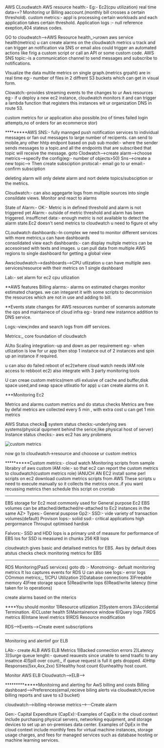 AWS CLoudwatch
AWS resource health:- Eg:- Ec2(cpu utilization)
real time data==?
Monitoring ur Billing aaccount.(monthly bill crosses a certain threshold).
custom metrics:- appl is processing certain workloads and each application takes certain threshold.
Application logs :- null reference exeption,404 stateus codes.

GO to cloudwatch-->AWS Resource health_>urown  aws service health(metrics)
u can create alarms on the cloudwatch metrics u track
and can trigger an notification via SNS or email alos could trigger an automated actions like firig a custom script or call an API
or some custom code.
AWS SNS topic:-is a communication channel to send messages and subscribe to notifications.


VIsualize the data
multile metrics on single graph.(metrics grpaht) are in real time
eg:- number of files in 2 diffrent S3 buckets which can get in visual form.

Clowatch:-provides streaming events to the changes to ur Aws resources
eg:- if u deploy a new ec2 instance, cloudwatch monitors it and can trigger a lambda function that registers this instances
wit ur organization DNS in route 53.

custom metrics for ur application also possible.(no of times failed login attempts,no of orders for an ecommerce stor)

*********AWS SNS:-
fully mannged push notification services to individual messages or fan out messages to large number of recipents.
can send to mobile,any other hhtp endpont
based on pub sub model:- where the sender sends messages to a topic.and all the endpoints that are subscribed that topic will receive the message.
goto Clodwatch-->create alarm-->choose metrics-->specify the config(eg:- number of objects>50)
Sns-->create a new topic-->
Then create subsciption
protocal:- email
go to ur email:- confirm subsciption

deleting alarm will only delete alarm and nort delete topics/subsciption or the metrics.

Cloudwatch:- can also aggegarte logs from multiple sources into single consildate views.
Monitor and react to alarms

State of Alarm:-
OK:- Metric is in defined threshold and alarm is not triggered yet
Alarm:- outside of metric threshold and alarm has been triggered.
insufficnet data:- enough metric is not available to detect the alarm state.Ec2 doesn't send metrics to cloudwatch
u need to figure ot why


CLoudwatch dashboards:-In complex we need to monitor different services with more metrics,u can have dashboards  
consolidated view
each dashboards:- can display multple metrics can be accesoirsed with texts and images.
u can pull data from multiple AWS regions to single dashboard for getting a global view

Awscloudwatch-->dashboards-->CPU utlization
u can have multiple aws services/resource with their metrics on 1 single dashboard

Lab:- set alarm for ec2 cpu utlization

**AWS features
Billing alarms:- alarms on estimated charges monitor estimated charges.
we can integaret it with some scripts to decommision the resources which are not in use and adding to bill.

**Events
state changes for AWS resources
number of scenarois automate the ops and maintainece of cloud infra
eg:- brand new instannce addition to DNS service.

Logs:-view,index and search logs from diff services.

Metrics:_ core foundation of cloudwatch

AUto Scaling integration:-up and down as per requirement
eg:- when utlization is low for ur app then stop 1 instance out of 2 instances and spin up an instance if required.

u can also do failed reboot of ec2(where cloud watch needs IAM role access to rebboot ec2)
also integrate with 3 party monitoring tools

U can creae custom metrics(mem utli exlusive of cache and buffer,disk space used,and swap space utlixatio for app)
u can create alarms on it.

***Monitoring Ec2

Metrics and alarms
custom metrics
and do status checks
Metrics are free
by defal metrics are collected every 5 min , with extra cost u can get 1 min metrics



AWS Status checks🥇
system status checks:-underlying aws systems(physical quipment behind the serice,like physical host of server)
Instance status checks:- aws ec2 has any probmens


![custom metrics](https://github.com/testoranit/AWSSolution-Arch/assets/124513439/d03d19a4-3a42-479b-a67b-a64846743ce5)

now go to cloudwatch->resource and chooose ur custom metrics


**********Custom metrics:-
cloud watch Monitoring scripts from sample librabry of aws
custom IAM role:- so that ec2 can report the custom metrics to cloudwatch(custom metrics role)
lANUCH AN EC2
install some perl scripts on ec2
download custom metrics scripts from AWS
These scripts u need to execute manually so it collects the metrics once..if you want recussing metrics then schedule this script on crontab

*************************
EBS
storage for Ec2
most commonly used for General purpose Ec2
EBS volumes can be attached/dettached/re-attached to Ec2 instances in the same AZ>
Types:-
General puspose Gp2:- SSD:- vide variety of transaction volumes(default)
Provison Iops:- soliid ssd:- critical applications high pergormance
Throuput optimised hardisk

Falvors:- SSD and HDD
Iops is a primary unit of measure for performance of EBS
Ios for SSD is measured in chunks 256 KB Iops

cloudwatch gives basic and detailsed metrics for EBS.
Aws  by default does atstus checks
check monitoring metrics for EBS
***************************
RDS Monitoring(PaaS services)
goto db :- Monotroing:- defualt monitoring metrics
It lso captures events for RDS
U can also see logs:- error logs
COmmon metrics;_
1)CPU Utilization
2)Database connections
3)Freeable memory
4)Free storage space
5)Read/write Iops
6)Read/write latency (time taken for Io operations)

create alarms based on the mterics

****You should monitor
1)Resource utlization
2)System errors
3)Accidental Termination.
4)CLuster health
5)Maintainence window
6)Query logs
7)RDS metrics
8)Intane level metrics
9)RDS Resource modification


RDS-->Events-->Create event subscriptions
*************************
Monitoring and alertinf gor ELB

LAb:- create ALB
AWS ELB Metrics
1)Backed connection errors
2)Latency
3)Surge queue lenght:- queued reauests since unable to send traafic to any insatnce
4)Spill over count:_ if queue request is full it gets dropped.
4)Http Responses(5xx,4xx,2xx)
5)Healthy host count
6)unhealthy host count.

Monitor AWS ELB
Cloudwatch-->ELB-->

**************Monitoirng and alerting for AwS billing and costs
Billing dashboard-->Preferences(email,recieve biling alerts via cloudwatch,recive billing reports and save to s3 bucket)

cloudwatch-->iblling->browse metrics-->--Create alarm 




Gen:-
Capital Expenditure (CapEx):-Examples of CapEx in the cloud context include purchasing physical servers, networking equipment, and storage devices to set up an on-premises data center.
Examples of OpEx in the cloud context include monthly fees for virtual machine instances, storage usage charges, and fees for managed services such as database hosting or machine learning services.

